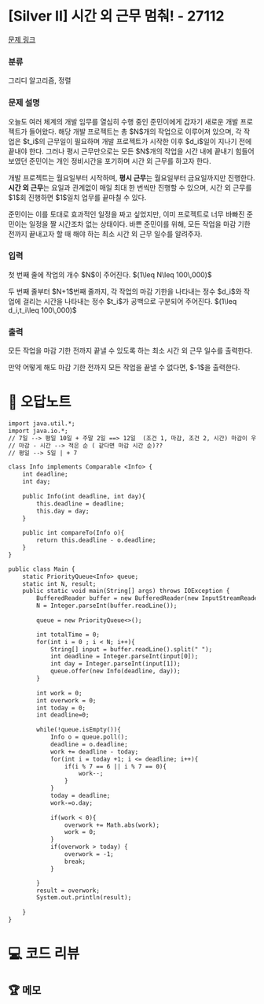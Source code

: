 # [Silver II] 시간 외 근무 멈춰! - 27112 

[문제 링크](https://www.acmicpc.net/problem/27112) 

### 분류

그리디 알고리즘, 정렬

### 문제 설명

<p>오늘도 여러 체계의 개발 임무를 열심히 수행 중인 준민이에게 갑자기 새로운 개발 프로젝트가 들어왔다. 해당 개발 프로젝트는 총 $N$개의 작업으로 이루어져 있으며, 각 작업은 $t_i$의 근무일이 필요하며 개발 프로젝트가 시작한 이후 $d_i$일이 지나기 전에 끝내야 한다. 그러나 평시 근무만으로는 모든 $N$개의 작업을 시간 내에 끝내기 힘들어 보였던 준민이는 개인 정비시간을 포기하며 시간 외 근무를 하고자 한다.</p>

<p>개발 프로젝트는 월요일부터 시작하며, <strong>평시 근무</strong>는 월요일부터 금요일까지만 진행한다. <strong>시간 외 근무</strong>는 요일과 관계없이 매일 최대 한 번씩만 진행할 수 있으며, 시간 외 근무를 $1$회 진행하면 $1$일치 업무를 끝마칠 수 있다.</p>

<p>준민이는 이를 토대로 효과적인 일정을 짜고 싶었지만, 이미 프로젝트로 너무 바빠진 준민이는 일정을 짤 시간조차 없는 상태이다. 바쁜 준민이를 위해, 모든 작업을 마감 기한 전까지 끝내고자 할 때 해야 하는 최소 시간 외 근무 일수를 알려주자.</p>

### 입력 

 <p>첫 번째 줄에 작업의 개수 $N$이 주어진다. $(1\leq N\leq 100\,000)$</p>

<p>두 번째 줄부터 $N+1$번째 줄까지, 각 작업의 마감 기한을 나타내는 정수 $d_i$와 작업에 걸리는 시간을 나타내는 정수 $t_i$가 공백으로 구분되어 주어진다. $(1\leq d_i,t_i\leq 100\,000)$</p>

### 출력 

 <p>모든 작업을 마감 기한 전까지 끝낼 수 있도록 하는 최소 시간 외 근무 일수를 출력한다.</p>

<p>만약 어떻게 해도 마감 기한 전까지 모든 작업을 끝낼 수 없다면, $-1$을 출력한다.</p>



#  🚀  오답노트 

```diff
import java.util.*;
import java.io.*;
// 7일 --> 평일 10일 + 주말 2일 ==> 12일  (조건 1, 마감, 조건 2, 시간) 마감이 우선순위?
// 마감 - 시간 --> 적은 순 ( 같다면 마감 시간 순)??
// 평일 --> 5일 | + 7 

class Info implements Comparable <Info> {
    int deadline;
    int day;
    
    public Info(int deadline, int day){
        this.deadline = deadline;
        this.day = day;
    }
    
    public int compareTo(Info o){
        return this.deadline - o.deadline;
    }
}

public class Main {
    static PriorityQueue<Info> queue;
    static int N, result;
    public static void main(String[] args) throws IOException {
        BufferedReader buffer = new BufferedReader(new InputStreamReader(System.in));
        N = Integer.parseInt(buffer.readLine());
        
        queue = new PriorityQueue<>();                    

        int totalTime = 0;
        for(int i = 0 ; i < N; i++){
            String[] input = buffer.readLine().split(" ");
            int deadline = Integer.parseInt(input[0]);
            int day = Integer.parseInt(input[1]);
            queue.offer(new Info(deadline, day));
        }
        
        int work = 0;
        int overwork = 0;
        int today = 0;
        int deadline=0;
        
        while(!queue.isEmpty()){
            Info o = queue.poll();
            deadline = o.deadline;            
            work += deadline - today;
            for(int i = today +1; i <= deadline; i++){
                if(i % 7 == 6 || i % 7 == 0){
                    work--;  
                } 
            }
            today = deadline;
            work-=o.day;
            
            if(work < 0){
                overwork += Math.abs(work);
                work = 0;
            }
            if(overwork > today) {
                overwork = -1;
                break;
            }

        }
        result = overwork;
        System.out.println(result);
        
    }
}

```

# 💻 코드 리뷰




 ## 🏆 메모 

